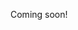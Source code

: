Coming soon!

<!--

derek sivers

https://spin.atomicobject.com/2020/12/14/sql-functions-postgres/

-->
